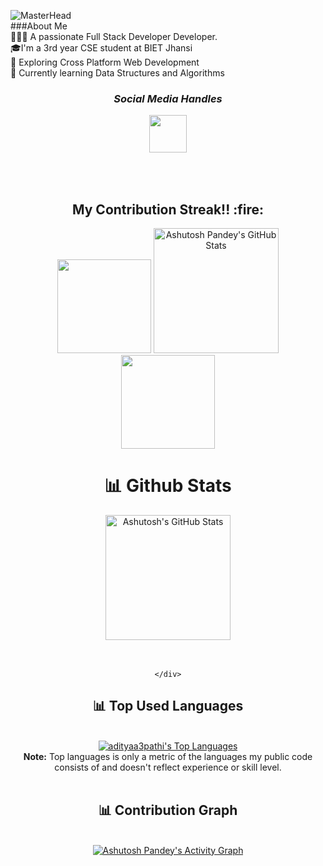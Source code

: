 
![MasterHead](https://www.wingstechsolutions.com/wp-content/uploads/2022/03/full-stack-development.gif)
<br/>
###About Me
<br/>
👨🏽‍💻 A passionate Full Stack Developer Developer.<br> 🎓I'm a 3rd year CSE student at BIET Jhansi<br>🎨 Exploring Cross Platform Web Development<br>🌱 Currently learning Data Structures and Algorithms<br>


<h3 align='center'><i> Social Media Handles</i></h3>
<p align='center'>
<table width="122" align='center'>
<tr>
 <a href="https://www.linkedin.com/in/aditya-tripathi-596398207/"><img src="https://cdn-icons-png.flaticon.com/512/1409/1409945.png" width="60"></a>
</tr>
</table>
</p>

 <br>
 <h2 align="center">My Contribution Streak!! :fire:</h2>

<p align="center">
   <a>
    <img height="150" width="150" src="https://user-images.githubusercontent.com/85965606/194883377-48faf476-56b7-4550-8574-844f2ca8baca.png">
    <a href="https://github.com/adityaa3pathi">
        <img src="https://github-readme-streak-stats.herokuapp.com/?user=adityaa3pathi&theme=blue-green" title="Ashutosh Pandey's GitHub Stats" height="200"/></a>
   <img height="150" width="150" src="https://user-images.githubusercontent.com/85965606/194883387-b4d3b9f8-d432-4b77-8aab-77c6ed120e31.png">
  
   </a>
</p>

<div>
    <div align="center">
        <h1>📊 Github Stats </h1>
     <a href="https://github.com/adityaa3pathi">
        <img src="https://github-readme-stats.vercel.app/api?username=adityaa3pathi&theme=blue-green&count_private=true&show_icons=true" title="Ashutosh's GitHub Stats" height="200"/></a>
        <br>
        <br>
     <br>

     
    </div>
</div>

<div align="center">
    <h2>📊 Top Used Languages </h2>
    <br><a href="https://github.com/adityaa3pathi"><img alt="adityaa3pathi's Top Languages" src="https://github-readme-stats.vercel.app/api/top-langs/?username=adityaa3pathi&langs_count=8&layout=compact&theme=blue-green&hide_border=true&bg_color=040f0f&title_color=2f97c1&icon_color=F8D866" title="adityaa3pathi's Top Languages"/></a><br>
    <b>Note:</b> Top languages is only a metric of the languages my public code consists of and doesn't reflect experience or skill level.
    <br><br>
</div>

<div align="center">
    <h2>📊 Contribution Graph </h2>
    <br><a href="https://github.com/adityaa3pathi"><img alt="Ashutosh Pandey's Activity Graph" src="https://ghactivity.mrayush.me/graph?username=adityaa3pathi&bg_color=1F222E&color=F8D866&line=F85D7F&point=FFFFFF&hide_border=true" title="Contribution Graph"/></a>
</div>
